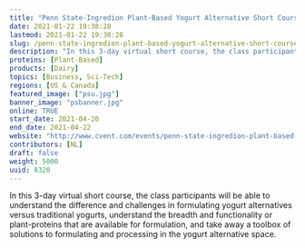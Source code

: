 ```yaml
---
title: "Penn State-Ingredion Plant-Based Yogurt Alternative Short Course"
date: 2021-01-22 19:38:28
lastmod: 2021-01-22 19:38:28
slug: /penn-state-ingredion-plant-based-yogurt-alternative-short-course
description: "In this 3-day virtual short course, the class participants will be able to understand the difference and challenges in formulating yogurt alternatives versus traditional yogurts, understand the breadth and functionality or plant-proteins that are available for formulation, and take away a toolbox of solutions to formulating and processing in the yogurt alternative space."
proteins: [Plant-Based]
products: [Dairy]
topics: [Business, Sci-Tech]
regions: [US & Canada]
featured_image: ["psu.jpg"]
banner_image: "psbanner.jpg"
online: TRUE
start_date: 2021-04-20
end_date: 2021-04-22
website: "http://www.cvent.com/events/penn-state-ingredion-plant-based-yogurt-alternative-short-course/event-summary-f6236e8d058f43928bebeb8f6e44ff5b.aspx"
contributors: [NL]
draft: false
weight: 5000
uuid: 8320
---
```

<p>In this 3-day virtual short course, the class participants will be able to understand the difference and challenges in formulating yogurt alternatives versus traditional yogurts, understand the breadth and functionality or plant-proteins that are available for formulation, and take away a toolbox of solutions to formulating and processing in the yogurt alternative space.</p>
